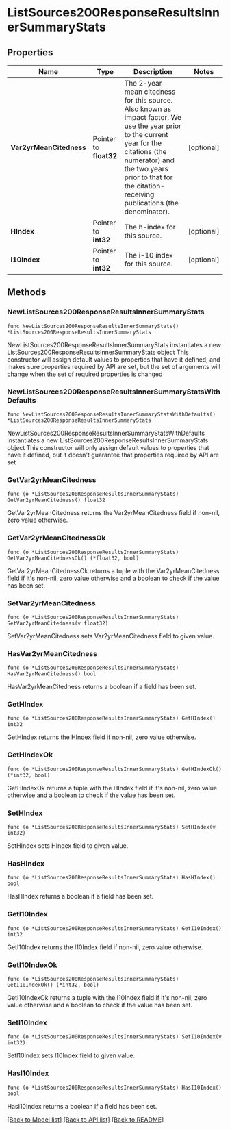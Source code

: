 # ListSources200ResponseResultsInnerSummaryStats

## Properties

Name | Type | Description | Notes
------------ | ------------- | ------------- | -------------
**Var2yrMeanCitedness** | Pointer to **float32** | The 2-year mean citedness for this source. Also known as impact factor. We use the year prior to the current year for the citations (the numerator) and the two years prior to that for the citation-receiving publications (the denominator). | [optional] 
**HIndex** | Pointer to **int32** | The h-index for this source. | [optional] 
**I10Index** | Pointer to **int32** | The i-10 index for this source. | [optional] 

## Methods

### NewListSources200ResponseResultsInnerSummaryStats

`func NewListSources200ResponseResultsInnerSummaryStats() *ListSources200ResponseResultsInnerSummaryStats`

NewListSources200ResponseResultsInnerSummaryStats instantiates a new ListSources200ResponseResultsInnerSummaryStats object
This constructor will assign default values to properties that have it defined,
and makes sure properties required by API are set, but the set of arguments
will change when the set of required properties is changed

### NewListSources200ResponseResultsInnerSummaryStatsWithDefaults

`func NewListSources200ResponseResultsInnerSummaryStatsWithDefaults() *ListSources200ResponseResultsInnerSummaryStats`

NewListSources200ResponseResultsInnerSummaryStatsWithDefaults instantiates a new ListSources200ResponseResultsInnerSummaryStats object
This constructor will only assign default values to properties that have it defined,
but it doesn't guarantee that properties required by API are set

### GetVar2yrMeanCitedness

`func (o *ListSources200ResponseResultsInnerSummaryStats) GetVar2yrMeanCitedness() float32`

GetVar2yrMeanCitedness returns the Var2yrMeanCitedness field if non-nil, zero value otherwise.

### GetVar2yrMeanCitednessOk

`func (o *ListSources200ResponseResultsInnerSummaryStats) GetVar2yrMeanCitednessOk() (*float32, bool)`

GetVar2yrMeanCitednessOk returns a tuple with the Var2yrMeanCitedness field if it's non-nil, zero value otherwise
and a boolean to check if the value has been set.

### SetVar2yrMeanCitedness

`func (o *ListSources200ResponseResultsInnerSummaryStats) SetVar2yrMeanCitedness(v float32)`

SetVar2yrMeanCitedness sets Var2yrMeanCitedness field to given value.

### HasVar2yrMeanCitedness

`func (o *ListSources200ResponseResultsInnerSummaryStats) HasVar2yrMeanCitedness() bool`

HasVar2yrMeanCitedness returns a boolean if a field has been set.

### GetHIndex

`func (o *ListSources200ResponseResultsInnerSummaryStats) GetHIndex() int32`

GetHIndex returns the HIndex field if non-nil, zero value otherwise.

### GetHIndexOk

`func (o *ListSources200ResponseResultsInnerSummaryStats) GetHIndexOk() (*int32, bool)`

GetHIndexOk returns a tuple with the HIndex field if it's non-nil, zero value otherwise
and a boolean to check if the value has been set.

### SetHIndex

`func (o *ListSources200ResponseResultsInnerSummaryStats) SetHIndex(v int32)`

SetHIndex sets HIndex field to given value.

### HasHIndex

`func (o *ListSources200ResponseResultsInnerSummaryStats) HasHIndex() bool`

HasHIndex returns a boolean if a field has been set.

### GetI10Index

`func (o *ListSources200ResponseResultsInnerSummaryStats) GetI10Index() int32`

GetI10Index returns the I10Index field if non-nil, zero value otherwise.

### GetI10IndexOk

`func (o *ListSources200ResponseResultsInnerSummaryStats) GetI10IndexOk() (*int32, bool)`

GetI10IndexOk returns a tuple with the I10Index field if it's non-nil, zero value otherwise
and a boolean to check if the value has been set.

### SetI10Index

`func (o *ListSources200ResponseResultsInnerSummaryStats) SetI10Index(v int32)`

SetI10Index sets I10Index field to given value.

### HasI10Index

`func (o *ListSources200ResponseResultsInnerSummaryStats) HasI10Index() bool`

HasI10Index returns a boolean if a field has been set.


[[Back to Model list]](../README.md#documentation-for-models) [[Back to API list]](../README.md#documentation-for-api-endpoints) [[Back to README]](../README.md)


